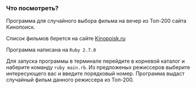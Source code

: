 ### Что посмотреть?
Программа для случайного выбора фильма на вечер из Топ-200 сайта Кинопоиск.

Список фильмов берется на сайте [Kinopoisk.ru](https://www.kinopoisk.ru/top/navigator/m_act[num_vote]/1000/m_act[is_film]/on/order/rating/perpage/200/#results)

Программа написана на `Ruby 2.7.0`

Для запуска программы в терминале перейдите в корневой каталог и наберите команду `ruby main.rb`.
Из предложеных режиссеров выберите интересующего вас и введите порядковый номер. 
Программа выдаст случайный фильм данного режиссера из Топ-200.
